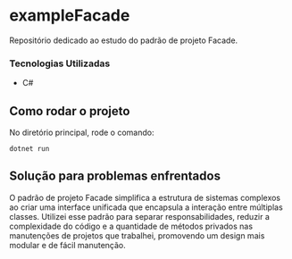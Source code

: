 # exampleFacade
Repositório dedicado ao estudo do padrão de projeto Facade.

### Tecnologias Utilizadas

* C#

## Como rodar o projeto

No diretório principal, rode o comando:

```
dotnet run
```

## Solução para problemas enfrentados

O padrão de projeto Facade simplifica a estrutura de sistemas complexos ao criar uma interface unificada que encapsula a interação entre múltiplas classes. Utilizei esse padrão para separar responsabilidades, reduzir a complexidade do código e a quantidade de métodos privados nas manutenções de projetos que trabalhei, promovendo um design mais modular e de fácil manutenção.